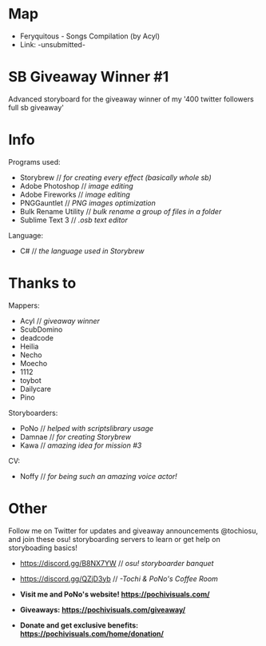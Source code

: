 # Map
- Feryquitous - Songs Compilation (by Acyl)
- Link: -unsubmitted-

# SB Giveaway Winner #1
Advanced storyboard for the giveaway winner of my '400 twitter followers full sb giveaway'

# Info
Programs used:
- Storybrew // *for creating every effect (basically whole sb)*
- Adobe Photoshop // *image editing*
- Adobe Fireworks // *image editing*
- PNGGauntlet // *PNG images optimization*
- Bulk Rename Utility // *bulk rename a group of files in a folder*
- Sublime Text 3 // *.osb text editor*

Language:
- C# // *the language used in Storybrew*

# Thanks to
Mappers:
- Acyl // *giveaway winner*
- ScubDomino
- deadcode
- Heilia
- Necho
- Moecho
- 1112
- toybot
- Dailycare
- Pino

Storyboarders:
- PoNo // *helped with scriptslibrary usage*
- Damnae // *for creating Storybrew*
- Kawa // *amazing idea for mission #3*

CV:
- Noffy // *for being such an amazing voice actor!*

# Other
Follow me on Twitter for updates and giveaway announcements @tochiosu, and join these osu! storyboarding servers to learn or get help on storyboading basics!
- https://discord.gg/B8NX7YW // *osu! storyboarder banquet*
- https://discord.gg/QZjD3yb // *-Tochi & PoNo's Coffee Room*

- **Visit me and PoNo's website! https://pochivisuals.com/**
- **Giveaways: https://pochivisuals.com/giveaway/**
- **Donate and get exclusive benefits: https://pochivisuals.com/home/donation/**
